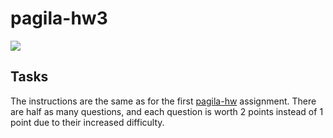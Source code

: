# pagila-hw3
[![](https://github.com/leafsphere/pagila-hw3/workflows/tests/badge.svg)](https://github.com/leafsphere/pagila-hw3/actions?query=workflow%3Atests)

## Tasks

The instructions are the same as for the first [pagila-hw](https://github.com/mikeizbicki/pagila-hw) assignment.
There are half as many questions, and each question is worth 2 points instead of 1 point due to their increased difficulty.

